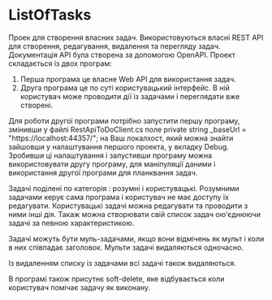 # ListOfTasks
Проек для створення власних задач.
Використовуються власні REST API  для створення, редагування, видалення та перегляду задач. Документація API була створена за допомогою OpenAPI.
Проект складається із двох програм:
1. Перша програма це власне Web API  для використання задач.
2. Друга програма це по суті користувацький інтерфейс. В ній користувач може проводити дії із задачами і переглядати вже створені.

Для роботи другої програми потрібно запустити першу програму, змінивши у файлі RestApiToDoClient.cs поле private string _baseUrl = "https://localhost:44357/";  на Ваш локалхост, який можна знайти зайшовши у налаштування першого проекта, у вкладку  Debug. Зробивши ці налаштування і запустивши програму можна використовувати другу програму, для маніпуляції даними і використання другої програми для планквання задач.

Задачі поділені по категорія : розумні і користувацькі. Розумними задачами керує сама програма і користувач не має доступу їх редагувати. Користувацькі задачі можна редагувати та проводити з ними інші дія. Такаж можна створювати свій список задач ою'єднюючи задачі за певною характеристикою.

Задачі можуть бути муль-задачами, якщо вони відмічень як мульт і коли в них співпадає заголовок. Мульти задачі видаляються одночасно.

Із видаленням списку із задачами всі задачі також видаляються.

В програмі також присутнє soft-delete, яке відбувається коли користувач помічає задачу як виконану.

